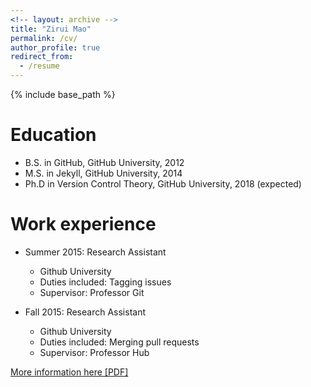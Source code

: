 ```yaml
---
<!-- layout: archive -->
title: "Zirui Mao"
permalink: /cv/
author_profile: true
redirect_from:
  - /resume
---
```


{% include base_path %}

Education
======
* B.S. in GitHub, GitHub University, 2012
* M.S. in Jekyll, GitHub University, 2014
* Ph.D in Version Control Theory, GitHub University, 2018 (expected)

Work experience
======
* Summer 2015: Research Assistant
  * Github University
  * Duties included: Tagging issues
  * Supervisor: Professor Git

* Fall 2015: Research Assistant
  * Github University
  * Duties included: Merging pull requests
  * Supervisor: Professor Hub
  
[More information here [PDF]](http://maozirui.github.io/files/ziruimao_cv.pdf)

<!-- <embed src="http://lantaoyu.com/files/lantaoyu_cv.pdf" width="650" height="1800" type='application/pdf'> -->
